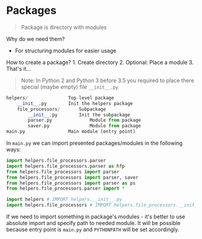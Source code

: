 # Packages

> Package is directory with modules

Why do we need them?

* For structuring modules for easier usage

How to create a package? 1. Create directory 2. Optional: Place a module 3. That's it...

> Note: In Python 2 and Python 3 before 3.5 you required to place there special (maybe empty) file `__init__.py`

```python
helpers/               Top-level package
    __init__.py        Init the helpers package
    file_processors/       Subpackage
        __init__.py        Init the subpackage
        parser.py              Module from package
        saver.py               Module from package 
main.py                Main module (entry point)
```

In `main.py` we can import presented packages/modules in the following ways:

```python
import helpers.file_processors.parser
import helpers.file_processors.parser as hfp
from helpers.file_processors import parser
from helpers.file_processors import parser, saver
from helpers.file_processors import parser as ps
from helpers.file_processors.parser import *
```

```python
import helpers # IMPORT helpers.__init__.py
import helpers.file_processors # IMPORT helpers.file_processors.__init__.py
```

If we need to import something in package's modules - it's better to use absolute import and specify path to needed module. It will be possible because entry point is `main.py` and `PYTHONPATH` will be set accordingly.
